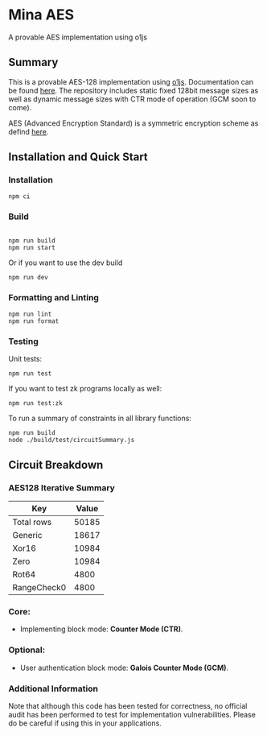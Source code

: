 # Mina AES

A provable AES implementation using o1js

## Summary
This is a provable AES-128 implementation using [o1js](https://docs.minaprotocol.com/zkapps/o1js). Documentation can be found [here](https://scaraven.github.io/mina-aes/).
The repository includes static fixed 128bit message sizes as well as dynamic message sizes with CTR mode of operation (GCM soon to come).

AES (Advanced Encryption Standard) is a symmetric encryption scheme as defind [here](https://csrc.nist.gov/pubs/fips/197/final).

## Installation and Quick Start

### Installation

```shell
npm ci
```

### Build

```shell

npm run build
npm run start
```

Or if you want to use the dev build

```shell
npm run dev
```

### Formatting and Linting

```
npm run lint
npm run format
```

### Testing

Unit tests:

```
npm run test
```

If you want to test zk programs locally as well:

```
npm run test:zk
```

To run a summary of constraints in all library functions:

```
npm run build
node ./build/test/circuitSummary.js

```

## Circuit Breakdown

### AES128 Iterative Summary

| Key          | Value  |
| ------------ | ------ |
| Total rows   | 50185  |
| Generic      | 18617  |
| Xor16        | 10984  |
| Zero         | 10984  |
| Rot64        | 4800   |
| RangeCheck0  | 4800   |

### Core:
- Implementing block mode: **Counter Mode (CTR)**.

### Optional:

- User authentication block mode: **Galois Counter Mode (GCM)**.

### Additional Information
Note that although this code has been tested for correctness, no official audit has been performed to test for implementation vulnerabilities. Please do be careful if using this in your applications.
